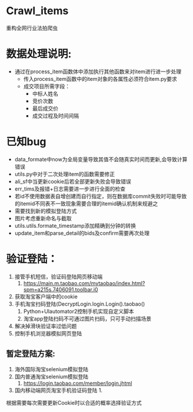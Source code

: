 # Crawl_items
重构全网行业法拍爬虫

# 数据处理说明:
* 通过在process_item函数体中添加执行其他函数来对item进行进一步处理
  * 传入process_item函数中的item对象的各属性必须符合item.py要求
  * 成交项目所需字段：
    * 中标人姓名
    * 竞价次数
    * 最后成交价
    * 成交过程及时间间隔

# 已知bug
* data_formate中now为全局变量导致其值不会随真实时间而更新,会导致计算错误
* utils.py中对于二次处理item的函数需要修正
* ali_sf中当更新cookie后若全部更新失败会导致错误
* err_tims及报错+日志需要进一步进行全面的检查
* 若id不使用数据表自增创建而自行指定，则在数据库commit失败时可能导致的itemid不同表不一致现象需要合理的itemid确认机制来规避之
* 需要找到新的模拟登陆方式
* 图片考虑重新命名与截取
* utils.utils.formate_timestamp添加精确到分钟的转换
* update_item和parse_detail的bids及confirm需要再次处理

# 验证登陆：
1. 接管手机短信，验证码登陆网页移动端
   1. https://main.m.taobao.com/mytaobao/index.html?spm=a215s.7406091.toolbar.i0
2. 获取淘宝客户端中的cookie
3. 手机淘宝扫码登陆(DecryptLogin.login.Login().taobao()
   1. Python+UIautomator2控制手机实现自定义脚本
   2. 淘宝app登陆扫码不可通过图片扫码，只可手动扫描场景
4. 解决掉滑块验证率过低问题
5. 控制手机浏览器模拟网页登陆

## 暂定登陆方案:
1. 海外国际淘宝selenium模拟登陆
2. 国内普通淘宝selenium模拟登陆
   1. https://login.taobao.com/member/login.jhtml
3. 国内移动端网页淘宝手机验证码登陆
   1. 

根据需要每次需要更新Cookie时以合适的概率选择验证方式